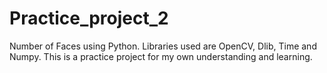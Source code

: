 # Practice_project_2
Number of Faces using Python. Libraries used are OpenCV, Dlib, Time and Numpy. This is a practice project for my own understanding and learning.

